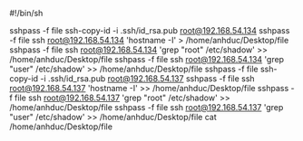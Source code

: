 #!/bin/sh

sshpass -f file  ssh-copy-id -i .ssh/id_rsa.pub  root@192.168.54.134
sshpass -f file ssh root@192.168.54.134 'hostname -I' > /home/anhduc/Desktop/file
sshpass -f file ssh root@192.168.54.134 'grep "root" /etc/shadow' >> /home/anhduc/Desktop/file
sshpass -f file ssh root@192.168.54.134 'grep "user" /etc/shadow' >> /home/anhduc/Desktop/file
sshpass -f file  ssh-copy-id -i .ssh/id_rsa.pub  root@192.168.54.137
sshpass -f file ssh root@192.168.54.137 'hostname -I' >> /home/anhduc/Desktop/file
sshpass -f file ssh root@192.168.54.137 'grep "root" /etc/shadow' >> /home/anhduc/Desktop/file
sshpass -f file ssh root@192.168.54.137 'grep "user" /etc/shadow' >> /home/anhduc/Desktop/file
cat /home/anhduc/Desktop/file
